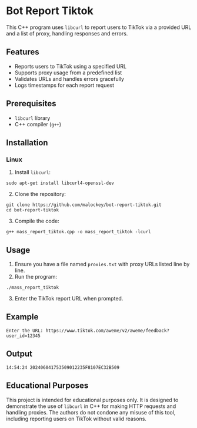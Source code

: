 # Bot Report Tiktok

This C++ program uses `libcurl` to report users to TikTok via a provided URL and a list of proxy, handling responses and errors.

## Features

- Reports users to TikTok using a specified URL
- Supports proxy usage from a predefined list
- Validates URLs and handles errors gracefully
- Logs timestamps for each report request

## Prerequisites

- `libcurl` library
- C++ compiler (`g++`)

## Installation

### Linux

1. Install `libcurl`:

```
sudo apt-get install libcurl4-openssl-dev
```

2. Clone the repository:

```
git clone https://github.com/malockey/bot-report-tiktok.git
cd bot-report-tiktok
```

3. Compile the code:

```
g++ mass_report_tiktok.cpp -o mass_report_tiktok -lcurl
```

## Usage

1. Ensure you have a file named `proxies.txt` with proxy URLs listed line by line.
2. Run the program:

```
./mass_report_tiktok
```

3. Enter the TikTok report URL when prompted.

## Example

```
Enter the URL: https://www.tiktok.com/aweme/v2/aweme/feedback?user_id=12345
```

## Output

```
14:54:24 202406041753509012235F8107EC32B509
```
## Educational Purposes

This project is intended for educational purposes only. It is designed to demonstrate the use of `libcurl` in C++ for making HTTP requests and handling proxies. The authors do not condone any misuse of this tool, including reporting users on TikTok without valid reasons.